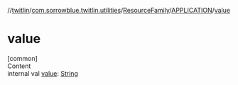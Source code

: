 //[twitlin](../../../index.md)/[com.sorrowblue.twitlin.utilities](../../index.md)/[ResourceFamily](../index.md)/[APPLICATION](index.md)/[value](value.md)



# value  
[common]  
Content  
internal val [value](value.md): [String](https://kotlinlang.org/api/latest/jvm/stdlib/kotlin/-string/index.html)  



